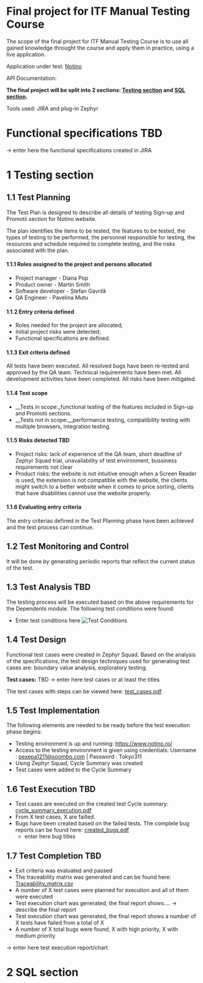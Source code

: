 # Final project for ITF Manual Testing Course

The scope of the final project for ITF Manual Testing Course is to use all gained knowledge throught the course and apply them in practice, using a live application. 

Application under test: [Notino](https://www.notino.ro/)

API Documentation: 

**The final project will be split into 2 sections: [Testing section](https://github.com/PaveM/Proiect-Practic-Testare-Manuala/blob/main/README.md#11-test-planning) and [SQL section](https://github.com/PaveM/Proiect-Practic-Testare-Manuala/blob/main/README.md#2-sql-section).**

Tools used: JIRA and plug-in Zephyr

# Functional specifications TBD

-> enter here the functional specifications created in JIRA


# 1 Testing section

## 1.1 Test Planning

The Test Plan is designed to describe all details of testing Sign-up and Promotii section for Notino website. 

The plan identifies the items to be tested, the features to be tested, the types of testing to be performed, the personnel responsible for testing, the resources and schedule required to complete testing, and the risks associated with the plan.

#### 1.1.1 Roles assigned to the project and persons allocated
* Project manager - Diana Pop 
* Product owner - Martin Smith 
* Software developer - Ștefan Gavrilă 
* QA Engineer - Pavelina Mutu 

#### 1.1.2 Entry criteria defined
* Roles needed for the project are allocated;
* Initial project risks were detected;
* Functional specifications are defined.

#### 1.1.3 Exit criteria defined
All tests have been executed.
All resolved bugs have been re-tested and approved by the QA team.
Technical requirements have been met.
All development activities have been completed.
All risks have been mitigated.

#### 1.1.4 Test scope

* __Tests in scope:_functional testing of the features included in Sign-up and Promotii sections. 
* __Tests not in scope:__performance testing, compatibility testing with multiple browsers, integration testing.

#### 1.1.5 Risks detected TBD

* Project risks: lack of experience of the QA team, short deadline of Zephyr Squad trial, unavailability of test environment, bussiness requirements not clear
* Product risks: the website is not intuitive enough when a Screen Reader is used, the extension is not compatible with the website, the clients might switch to a better website when it comes to price sorting, clients that have disabilities cannot use the website properly.

#### 1.1.6 Evaluating entry criteria

The entry criterias defined in the Test Planning phase have been achieved and the test process can continue. 

## 1.2 Test Monitoring and Control

It will be done by generating periodic reports that reflect the current status of the test.

## 1.3 Test Analysis TBD

The testing process will be executed based on the above requirements for the Dependents module. The following test conditions were found:
 * Enter test conditions here
 ![Test Conditions](https://github.com/PaveM/Proiect-Practic-Testare-Manuala/assets/130222538/03040d1b-4057-4043-8070-969a894f242a)

## 1.4 Test Design

Functional test cases were created in Zephyr Squad. Based on the analysis of the specifications, the test design techniques used for generating test cases 
are: boundary value analysis, exploratory testing.

**Test cases:** TBD
-> enter here test cases or at least the titles


The test cases with steps can be viewed here: [test_cases.pdf]()

## 1.5 Test Implementation

The following elements are needed to be ready before the test execution phase begins:

* Testing environment is up and running: https://www.notino.ro/
* Access to the testing environment is given using credentials: Username : pexepa1211@soombo.com | Password : Tokyo311
* Using Zephyr Squad, Cycle Summary was created
* Test cases were added to the Cycle Summary


## 1.6 Test Execution TBD

* Test cases are executed on the created test Cycle summary: [cycle_summary_execution.pdf]()
* From X test cases, X are failled.
* Bugs have been created based on the failed tests. The complete bug reports can be found here: [created_bugs.pdf]()
    *  enter here bug titles


## 1.7 Test Completion TBD

* Exit criteria was evaluated and passed
* The traceability matrix was generated and can be found here: [Traceability_matrix.csv]()
* A number of X test cases were planned for execution and all of them were executed
* Test execution chart was generated, the final report shows.... -> describe the final report
* Test execution chart was generated, the final report shows a number of X tests have failed from a total of X
* A number of X total bugs were found, X with high priority, X with medium priority

-> enter here test execution report/chart

# 2 SQL section
